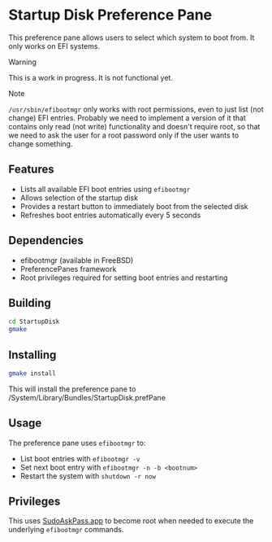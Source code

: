 # Startup Disk Preference Pane

This preference pane allows users to select which system to boot from. It only works on EFI systems.

> [!WARNING]
> This is a work in progress. It is not functional yet.

> [!NOTE]
> `/usr/sbin/efibootmgr` only works with root permissions, even to just list (not change) EFI entries. Probably we need to implement a version of it that contains only read (not write) functionality and doesn't require root, so that we need to ask the user for a root password only if the user wants to change something.

## Features

- Lists all available EFI boot entries using `efibootmgr`
- Allows selection of the startup disk
- Provides a restart button to immediately boot from the selected disk
- Refreshes boot entries automatically every 5 seconds

## Dependencies

- efibootmgr (available in FreeBSD)
- PreferencePanes framework
- Root privileges required for setting boot entries and restarting

## Building

```sh
cd StartupDisk
gmake
```

## Installing

```sh
gmake install
```

This will install the preference pane to /System/Library/Bundles/StartupDisk.prefPane

## Usage

The preference pane uses `efibootmgr` to:
- List boot entries with `efibootmgr -v`
- Set next boot entry with `efibootmgr -n -b <bootnum>`
- Restart the system with `shutdown -r now`

## Privileges

This uses [SudoAskPass.app](https://github.com/probonopd/sudoaskpass) to become root when needed to execute the underlying `efibootmgr` commands.